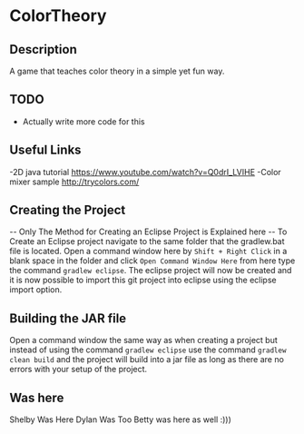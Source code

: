 # ColorTheory

## Description
A game that teaches color theory in a simple yet fun way.

## TODO
- Actually write more code for this

## Useful Links
-2D java tutorial https://www.youtube.com/watch?v=Q0drI_LVIHE
-Color mixer sample http://trycolors.com/

## Creating the Project
-- Only The Method for Creating an Eclipse Project is Explained here --
To Create an Eclipse project navigate to the same folder that the gradlew.bat file is located. Open a command window here by `Shift + Right Click` in a blank space in the folder and click `Open Command Window Here` from here type the command `gradlew eclipse`. The eclipse project will now be created and it is now possible to import this git project into eclipse using the eclipse import option.

## Building the JAR file
Open a command window the same way as when creating a project but instead of using the command `gradlew eclipse` use the command `gradlew clean build` and the project will build into a jar file as long as there are no errors with your setup of the project.

## Was here
Shelby Was Here
Dylan Was Too
Betty was here as well :)))
